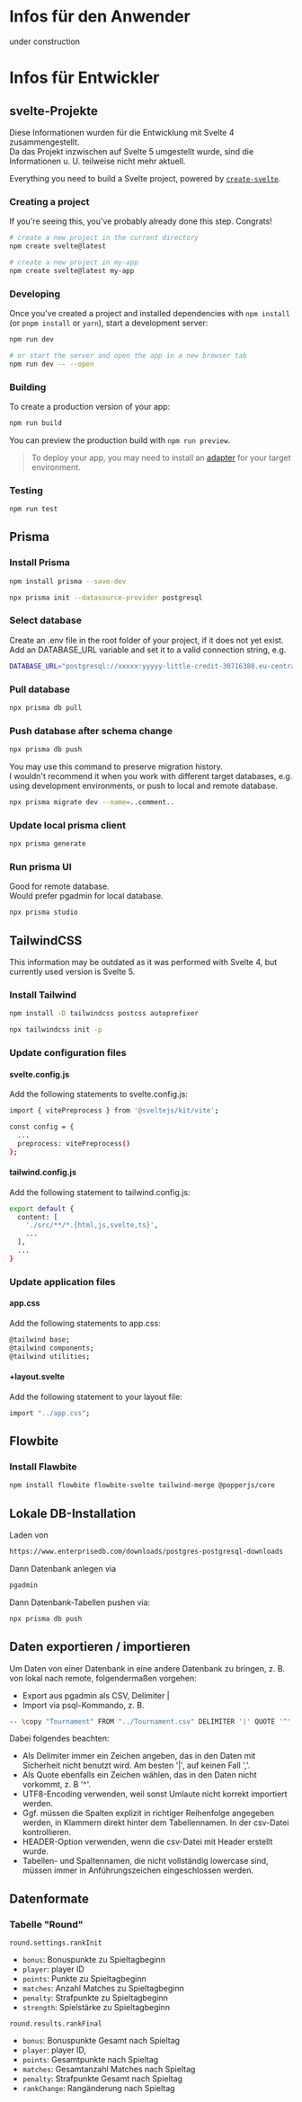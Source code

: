 # Infos für den Anwender

under construction

# Infos für Entwickler

## svelte-Projekte

Diese Informationen wurden für die Entwicklung mit Svelte 4 zusammengestellt.\
Da das Projekt inzwischen auf Svelte 5 umgestellt wurde, sind die Informationen u. U. teilweise nicht mehr aktuell.

Everything you need to build a Svelte project, powered by [`create-svelte`](https://github.com/sveltejs/kit/tree/master/packages/create-svelte).

### Creating a project

If you're seeing this, you've probably already done this step. Congrats!

```bash
# create a new project in the current directory
npm create svelte@latest

# create a new project in my-app
npm create svelte@latest my-app
```

### Developing

Once you've created a project and installed dependencies with `npm install` (or `pnpm install` or `yarn`), start a development server:

```bash
npm run dev

# or start the server and open the app in a new browser tab
npm run dev -- --open
```

### Building

To create a production version of your app:

```bash
npm run build
```

You can preview the production build with `npm run preview`.

> To deploy your app, you may need to install an [adapter](https://kit.svelte.dev/docs/adapters) for your target environment.


### Testing

```bash
npm run test
```

## Prisma

### Install Prisma
```bash
npm install prisma --save-dev
```
```bash
npx prisma init --datasource-provider postgresql
```

### Select database
Create an .env file in the root folder of your project, if it does not yet exist.\
Add an DATABASE_URL variable and set it to a valid connection string, e.g.
```bash
DATABASE_URL="postgresql://xxxxx:yyyyy-little-credit-30716388.eu-central-1.aws.neon.tech/IsarAmper?sslmode=require"
```

### Pull database
```bash
npx prisma db pull
```

### Push database after schema change
```bash
npx prisma db push
```
You may use this command to preserve migration history.\
I wouldn't recommend it when you work with different target databases, e.g. using development environments, or push to local and remote database.
```bash
npx prisma migrate dev --name=..comment..
```

### Update local prisma client
```bash
npx prisma generate
```

### Run prisma UI
Good for remote database.\
Would prefer pgadmin for local database.
```bash
npx prisma studio
```

## TailwindCSS

This information may be outdated as it was performed with Svelte 4, but currently used version is Svelte 5.

### Install Tailwind

```bash
npm install -D tailwindcss postcss autoprefixer
```
```bash
npx tailwindcss init -p
```

### Update configuration files

#### svelte.config.js

Add the following statements to svelte.config.js:

```bash
import { vitePreprocess } from '@sveltejs/kit/vite';
```
```bash
const config = {
  ...
  preprocess: vitePreprocess()
};
```

#### tailwind.config.js

Add the following statement to tailwind.config.js:

```bash
export default {
  content: [
    './src/**/*.{html,js,svelte,ts}',
    ...
  ],
  ...
}
```

### Update application files

#### app.css

Add the following statements to app.css:

```bash
@tailwind base;
@tailwind components;
@tailwind utilities;
```

#### +layout.svelte

Add the following statement to your layout file:

```bash
import "../app.css";
```

## Flowbite

### Install Flawbite

```bash
npm install flowbite flowbite-svelte tailwind-merge @popperjs/core
```

## Lokale DB-Installation

Laden von
```bash
https://www.enterprisedb.com/downloads/postgres-postgresql-downloads
```

Dann Datenbank anlegen via
```bash
pgadmin
```
Dann Datenbank-Tabellen pushen via:
```bash
npx prisma db push
```

## Daten exportieren / importieren

Um Daten von einer Datenbank in eine andere Datenbank zu bringen, z. B. von lokal nach remote, folgendermaßen vorgehen:

- Export aus pgadmin als CSV, Delimiter |
- Import via psql-Kommando, z. B.

```bash
-- \copy "Tournament" FROM "../Tournament.csv" DELIMITER '|' QUOTE '^' CSV HEADER ENCODING 'UTF8'
```

Dabei folgendes beachten:
- Als Delimiter immer ein Zeichen angeben, das in den Daten mit Sicherheit nicht benutzt wird. Am besten '|', auf keinen Fall ','.
- Als Quote ebenfalls ein Zeichen wählen, das in den Daten nicht vorkommt, z. B '^'.
- UTF8-Encoding verwenden, weil sonst Umlaute nicht korrekt importiert werden.
- Ggf. müssen die Spalten explizit in richtiger Reihenfolge angegeben werden, in Klammern direkt hinter dem Tabellennamen. In der csv-Datei kontrollieren.
- HEADER-Option verwenden, wenn die csv-Datei mit Header erstellt wurde.
- Tabellen- und Spaltennamen, die nicht vollständig lowercase sind, müssen immer in Anführungszeichen eingeschlossen werden.

## Datenformate

### Tabelle "Round"

`round.settings.rankInit`
-    `bonus`:      Bonuspunkte zu Spieltagbeginn
-    `player`:     player ID
-    `points`:     Punkte zu Spieltagbeginn
-    `matches`:    Anzahl Matches zu Spieltagbeginn
-    `penalty`:    Strafpunkte zu Spieltagbeginn
-    `strength`:   Spielstärke zu Spieltagbeginn

`round.results.rankFinal`
-    `bonus`:      Bonuspunkte Gesamt nach Spieltag
-    `player`:     player ID,
-    `points`:     Gesamtpunkte nach Spieltag
-    `matches`:    Gesamtanzahl Matches nach Spieltag
-    `penalty`:    Strafpunkte Gesamt nach Spieltag
-    `rankChange`: Rangänderung nach Spieltag  